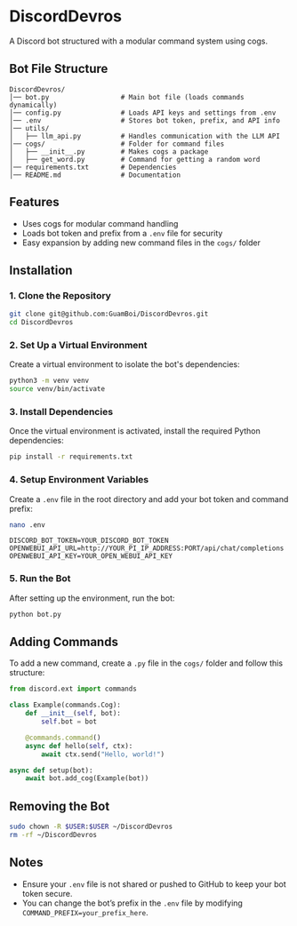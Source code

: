 
# DiscordDevros

A Discord bot structured with a modular command system using cogs.

## Bot File Structure
```
DiscordDevros/
│── bot.py                  # Main bot file (loads commands dynamically)
│── config.py               # Loads API keys and settings from .env
│── .env                    # Stores bot token, prefix, and API info
│── utils/
│   ├── llm_api.py          # Handles communication with the LLM API
│── cogs/                   # Folder for command files
│   ├── __init__.py         # Makes cogs a package
│   ├── get_word.py         # Command for getting a random word
│── requirements.txt        # Dependencies
│── README.md               # Documentation
```

## Features
- Uses cogs for modular command handling
- Loads bot token and prefix from a `.env` file for security
- Easy expansion by adding new command files in the `cogs/` folder

## Installation

### 1. Clone the Repository
```sh
git clone git@github.com:GuamBoi/DiscordDevros.git
cd DiscordDevros
```

### 2. Set Up a Virtual Environment
Create a virtual environment to isolate the bot's dependencies:
```sh
python3 -m venv venv
source venv/bin/activate
```

### 3. Install Dependencies
Once the virtual environment is activated, install the required Python dependencies:
```sh
pip install -r requirements.txt
```

### 4. Setup Environment Variables
Create a `.env` file in the root directory and add your bot token and command prefix:
```bash
nano .env
```

```
DISCORD_BOT_TOKEN=YOUR_DISCORD_BOT_TOKEN
OPENWEBUI_API_URL=http://YOUR_PI_IP_ADDRESS:PORT/api/chat/completions
OPENWEBUI_API_KEY=YOUR_OPEN_WEBUI_API_KEY
```
### 5. Run the Bot
After setting up the environment, run the bot:
```sh
python bot.py
```

## Adding Commands
To add a new command, create a `.py` file in the `cogs/` folder and follow this structure:

```python
from discord.ext import commands

class Example(commands.Cog):
    def __init__(self, bot):
        self.bot = bot

    @commands.command()
    async def hello(self, ctx):
        await ctx.send("Hello, world!")

async def setup(bot):
    await bot.add_cog(Example(bot))
```

## Removing the Bot
```bash
sudo chown -R $USER:$USER ~/DiscordDevros
rm -rf ~/DiscordDevros
```

## Notes
- Ensure your `.env` file is not shared or pushed to GitHub to keep your bot token secure.
- You can change the bot’s prefix in the `.env` file by modifying `COMMAND_PREFIX=your_prefix_here`.

